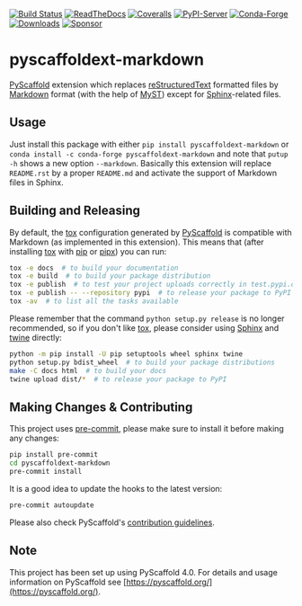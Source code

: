 [![Build Status](https://api.cirrus-ci.com/github/pyscaffold/pyscaffoldext-markdown.svg?branch=master)](https://cirrus-ci.com/github/pyscaffold/pyscaffoldext-markdown)
[![ReadTheDocs](https://readthedocs.org/projects/pyscaffoldext-markdown/badge/?version=latest)](https://pyscaffold.org/projects/markdown/en/latest/)
[![Coveralls](https://img.shields.io/coveralls/github/pyscaffold/pyscaffoldext-markdown/master.svg)](https://coveralls.io/r/pyscaffold/pyscaffoldext-markdown)
[![PyPI-Server](https://img.shields.io/pypi/v/pyscaffoldext-markdown.svg)](https://pypi.org/project/pyscaffoldext-markdown)
[![Conda-Forge](https://img.shields.io/conda/vn/conda-forge/pyscaffoldext-markdown.svg)](https://anaconda.org/conda-forge/pyscaffoldext-markdown)
[![Downloads](https://pepy.tech/badge/pyscaffoldext-markdown/month)](https://pepy.tech/project/pyscaffoldext-markdown)
[![Sponsor](https://img.shields.io/static/v1?label=Sponsor&message=%E2%9D%A4&logo=GitHub&color=ff69b4)](https://github.com/sponsors/FlorianWilhelm)


# pyscaffoldext-markdown

[PyScaffold] extension which replaces [reStructuredText] formatted files
by [Markdown] format (with the help of [MyST]) except for [Sphinx]-related files.


## Usage

Just install this package with either `pip install pyscaffoldext-markdown` or `conda install -c conda-forge pyscaffoldext-markdown`
and note that `putup -h` shows a new option `--markdown`.
Basically this extension will replace `README.rst` by a proper `README.md` and
activate the support of Markdown files in Sphinx.


## Building and Releasing

By default, the [tox] configuration generated by [PyScaffold] is compatible
with Markdown (as implemented in this extension). This means that (after
installing [tox] with [pip] or [pipx]) you can run:

```bash
tox -e docs  # to build your documentation
tox -e build  # to build your package distribution
tox -e publish  # to test your project uploads correctly in test.pypi.org
tox -e publish -- --repository pypi  # to release your package to PyPI
tox -av  # to list all the tasks available
```

Please remember that the command `python setup.py release` is no longer
recommended, so if you don't like [tox], please consider using
[Sphinx] and [twine] directly:

```bash
python -m pip install -U pip setuptools wheel sphinx twine
python setup.py bdist_wheel  # to build your package distributions
make -C docs html  # to build your docs
twine upload dist/*  # to release your package to PyPI
```

<!-- pyscaffold-notes -->

## Making Changes & Contributing

This project uses [pre-commit], please make sure to install it before making any
changes:

```bash
pip install pre-commit
cd pyscaffoldext-markdown
pre-commit install
```

It is a good idea to update the hooks to the latest version:

```bash
pre-commit autoupdate
```

Please also check PyScaffold's [contribution guidelines].


## Note

This project has been set up using PyScaffold 4.0. For details and usage
information on PyScaffold see [https://pyscaffold.org/](https://pyscaffold.org/).

[PyScaffold]: https://pyscaffold.org
[reStructuredText]: https://docutils.sourceforge.io/docs/user/rst/quickstart.html
[Markdown]: https://daringfireball.net/projects/markdown/
[MyST]: https://myst-parser.readthedocs.io/en/latest/index.html
[Sphinx]: https://www.sphinx-doc.org/
[WSL]: https://docs.microsoft.com/en-us/windows/wsl/
[tox]: https://tox.readthedocs.org/
[pip]: https://pip.pypa.io/en/stable/
[pipx]: https://pipxproject.github.io/pipx/
[twine]: https://twine.readthedocs.io/
[PyPI]: https://pypi.org/
[Conda-Forge]: https://anaconda.org/conda-forge/pyscaffoldext-markdown
[pre-commit]: https://pre-commit.com/
[contribution guidelines]: https://pyscaffold.org/en/latest/contributing.html
